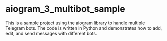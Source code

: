 # aiogram_3_multibot_sample

This is a sample project using the aiogram library to handle multiple Telegram bots. The code is written in Python and demonstrates how to add, edit, and send messages with different bots.
